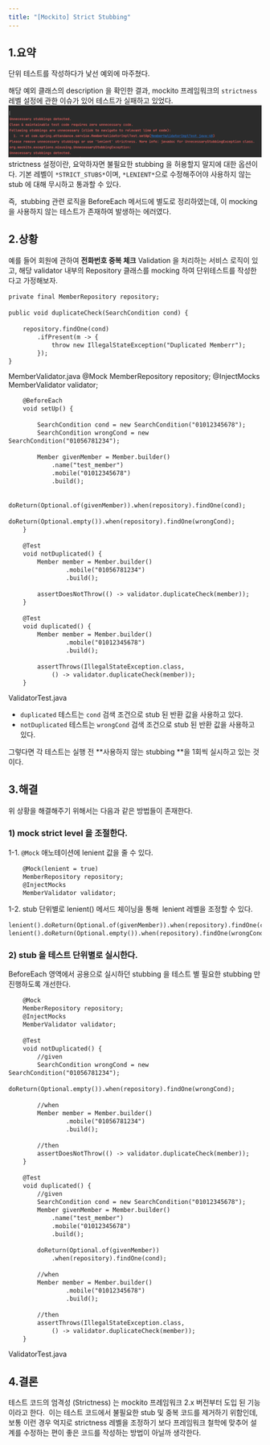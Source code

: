 ```yaml
---
title: "[Mockito] Strict Stubbing"
---
```


## 1.요약

단위 테스트를 작성하다가 낯선 예외에 마주쳤다. 

해당 예외 클래스의 description 을 확인한 결과, mockito 프레임워크의 `strictness` 레벨 설정에 관한 이슈가 있어 테스트가 실패하고 있었다.
![](/assets/images/ghost_images/2022/09/image-6.png)
strictness 설정이란, 요악하자면 불필요한 stubbing 을 허용할지 말지에 대한 옵션이다. 기본 레벨이 `*STRICT_STUBS*`이며, `*LENIENT*`으로 수정해주어야 사용하지 않는 stub 에 대해 무시하고 통과할 수 있다. 

즉,  stubbing 관련 로직을 BeforeEach 메서드에 별도로 정리하였는데, 이 mocking을 사용하지 않는 테스트가 존재하여 발생하는 에러였다.

## 2.상황

예를 들어 회원에 관하여 **전화번호 중복 체크** Validation 을 처리하는 서비스 로직이 있고, 해당 validator 내부의 Repository 클래스를 mocking 하여 단위테스트를 작성한다고 가정해보자.

    private final MemberRepository repository;
    
    public void duplicateCheck(SearchCondition cond) {
    
    	repository.findOne(cond)
    		.ifPresent(m -> {
    			throw new IllegalStateException("Duplicated Memberr");
    		});
    }

MemberValidator.java
    	@Mock
        MemberRepository repository;
        @InjectMocks
        MemberValidator validator;
        
        @BeforeEach
        void setUp() {
            
            SearchCondition cond = new SearchCondition("01012345678");
            SearchCondition wrongCond = new SearchCondition("01056781234");
            
            Member givenMember = Member.builder()
            	.name("test_member")
                .mobile("01012345678")
                .build();
    
            doReturn(Optional.of(givenMember)).when(repository).findOne(cond);
            doReturn(Optional.empty()).when(repository).findOne(wrongCond);
        }
    
        @Test
        void notDuplicated() {
            Member member = Member.builder()
                    .mobile("01056781234")
                    .build();
    
            assertDoesNotThrow(() -> validator.duplicateCheck(member));
        }
    
        @Test
        void duplicated() {
            Member member = Member.builder()
                    .mobile("01012345678")
                    .build();
    
            assertThrows(IllegalStateException.class, 
            	() -> validator.duplicateCheck(member));
        }
        

ValidatorTest.java
- `duplicated` 테스트는 `cond` 검색 조건으로 stub 된 반환 값을 사용하고 있다.
- `notDuplicated` 테스트는 `wrongCond` 검색 조건으로 stub 된 반환 값을 사용하고 있다.

그렇다면 각 테스트는 실행 전 **사용하지 않는 stubbing **을 1회씩 실시하고 있는 것이다. 

## 3.해결

위 상황을 해결해주기 위해서는 다음과 같은 방법들이 존재한다.

### 1) mock strict level 을 조절한다.

1-1. `@Mock` 애노테이션에 lenient 값을 줄 수 있다.

    	@Mock(lenient = true)
        MemberRepository repository;
        @InjectMocks
        MemberValidator validator;

1-2. stub 단위별로 lenient() 메서드 체이닝을 통해  lenient 레벨을 조정할 수 있다.

    lenient().doReturn(Optional.of(givenMember)).when(repository).findOne(cond);
    lenient().doReturn(Optional.empty()).when(repository).findOne(wrongCond);

### 2) stub 을 테스트 단위별로 실시한다.

BeforeEach 영역에서 공용으로 실시하던 stubbing 을 테스트 별 필요한 stubbing 만 진행하도록 개선한다.

    	@Mock
        MemberRepository repository;
        @InjectMocks
        MemberValidator validator;    
    
        @Test
        void notDuplicated() {
        	//given
            SearchCondition wrongCond = new SearchCondition("01056781234");
            doReturn(Optional.empty()).when(repository).findOne(wrongCond);
            
            //when   
            Member member = Member.builder()
                    .mobile("01056781234")
                    .build();
    		
            //then
            assertDoesNotThrow(() -> validator.duplicateCheck(member));
        }
    
        @Test
        void duplicated() {
        	//given
        	SearchCondition cond = new SearchCondition("01012345678");
            Member givenMember = Member.builder()
            	.name("test_member")
                .mobile("01012345678")
                .build();
                
    		doReturn(Optional.of(givenMember))
            	.when(repository).findOne(cond);     
                
            //when
            Member member = Member.builder()
                    .mobile("01012345678")
                    .build();
                    
    		//then                
            assertThrows(IllegalStateException.class, 
            	() -> validator.duplicateCheck(member));
        }
        

ValidatorTest.java
## 4.결론

테스트 코드의 엄격성 (Strictness) 는 mockito 프레임워크 2.x 버전부터 도입 된 기능이라고 한다.  이는 테스트 코드에서 불필요한 stub 및 중복 코드를 제거하기 위함인데, 보통 이런 경우 억지로 strictness 레벨을 조정하기 보다 프레임워크 철학에 맞추어 설계를 수정하는 편이 좋은 코드를 작성하는 방법이 아닐까 생각한다. 
